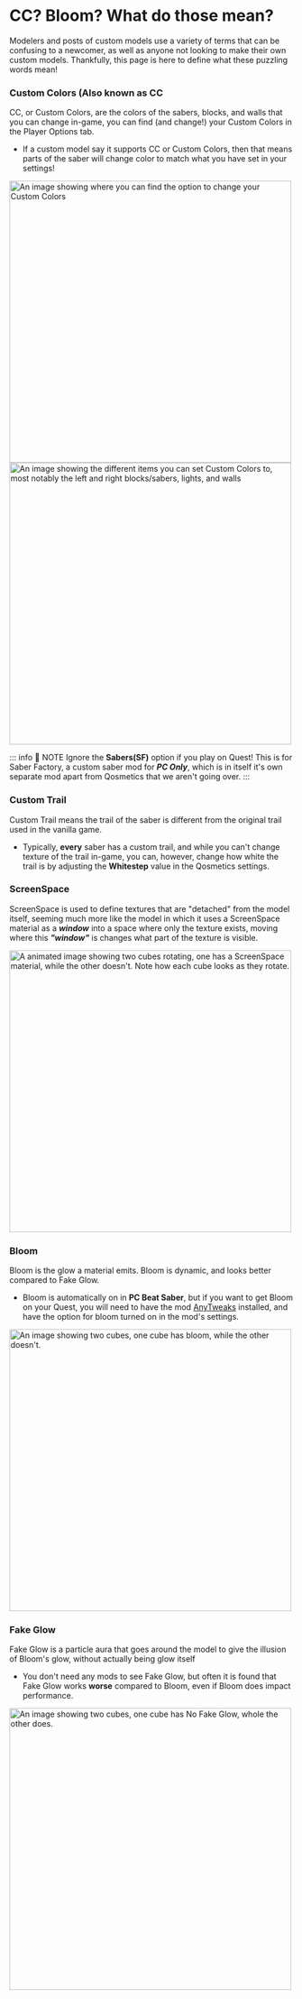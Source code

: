 # CC? Bloom? What do those mean?
Modelers and posts of custom models use a variety of terms that can be confusing to a newcomer, as well as anyone not looking to make their own custom models. Thankfully, this page is here to define what these puzzling words mean!

### Custom Colors (Also known as CC
CC, or Custom Colors, are the colors of the sabers, blocks, and walls that you can change in-game, you can find (and change!) your Custom Colors in the Player Options tab.
- If a custom model say it supports CC or Custom Colors, then that means parts of the saber will change color to match what you have set in your settings!

<img src="https://github.com/Amalite/BetterQosWiki/assets/159964271/dd196f3b-05af-4970-a104-6bff5204a52e" alt="An image showing where you can find the option to change your Custom Colors" width="500"/>

<img src="https://github.com/Amalite/BetterQosWiki/assets/159964271/9d7b66e0-5056-4aaa-83ed-b8f35e2c4d35" alt="An image showing the different items you can set Custom Colors to, most notably the left and right blocks/sabers, lights, and walls" width="500"/>

::: info :speech_balloon: NOTE
Ignore the **Sabers(SF)** option if you play on Quest! This is for Saber Factory, a custom saber mod for ***PC Only***, which is in itself it's own separate mod apart from Qosmetics that we aren't going over.
:::

### Custom Trail
Custom Trail means the trail of the saber is different from the original trail used in the vanilla game.
- Typically, **every** saber has a custom trail, and while you can't change texture of the trail in-game, you can, however, change how white the trail is by adjusting the **Whitestep** value in the Qosmetics settings.

### ScreenSpace
ScreenSpace is used to define textures that are "detached" from the model itself, seeming much more like the model in which it uses a ScreenSpace material as a ***window*** into a space where only the texture exists, moving where this ***"window"*** is changes what part of the texture is visible.

<img src="https://github.com/Amalite/BetterQosWiki/assets/159964271/daeb2791-ab2d-4572-b168-59c75557d1f0" alt="A animated image showing two cubes rotating, one has a ScreenSpace material, while the other doesn't. Note how each cube looks as they rotate." width="500"/>

### Bloom
Bloom is the glow a material emits. Bloom is dynamic, and looks better compared to Fake Glow.
- Bloom is automatically on in **PC Beat Saber**, but if you want to get Bloom on your Quest, you will need to have the mod [AnyTweaks](https://github.com/BunniKaitlyn/AnyTweaks) installed, and have the option for bloom turned on in the mod's settings.

<img src="https://github.com/Amalite/BetterQosWiki/assets/159964271/4f342dd6-f811-40aa-a149-78eb2099d137" alt="An image showing two cubes, one cube has bloom, while the other doesn't." width="500"/>

### Fake Glow
Fake Glow is a particle aura that goes around the model to give the illusion of Bloom's glow, without actually being glow itself
- You don't need any mods to see Fake Glow, but often it is found that Fake Glow works **worse** compared to Bloom, even if Bloom does impact performance.

<img src="https://github.com/Amalite/BetterQosWiki/assets/159964271/89ba9717-712e-4f80-a1a5-fb63207394a8" alt="An image showing two cubes, one cube has No Fake Glow, whole the other does." width="500"/>